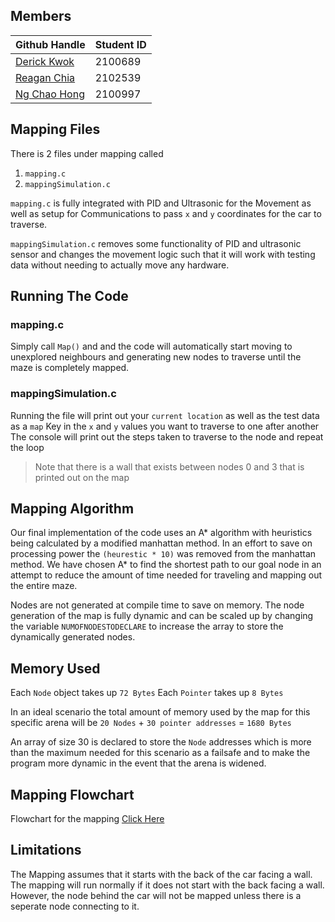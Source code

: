 ## Members

| Github Handle                                             | Student ID |
| --------------------------------------------------------- | ---------- |
| <a href="https://github.com/zyferis/">Derick Kwok</a>     | 2100689    |
| <a href="https://github.com/Matahhhhh/">Reagan Chia</a>   | 2102539    |
| <a href="https://github.com/NgChaoHong/">Ng Chao Hong</a> | 2100997    |

## Mapping Files

There is 2 files under mapping called 
1. `mapping.c`
2. `mappingSimulation.c`

`mapping.c` is fully integrated with PID and Ultrasonic for the Movement as well as setup for Communications to pass `x` and `y` coordinates for the car to traverse.

`mappingSimulation.c` removes some functionality of PID and ultrasonic sensor and changes the movement logic such that it will work with testing data without needing to actually move any hardware. 

## Running The Code

### mapping.c

Simply call `Map()` and and the code will automatically start moving to unexplored neighbours and generating new nodes to traverse until the maze is completely mapped. 

### mappingSimulation.c 

Running the file will print out your `current location` as well as the test data as a `map`
Key in the `x` and `y` values you want to traverse to one after another
The console will print out the steps taken to traverse to the node and repeat the loop

> Note that there is a wall that 
> exists between nodes 0 and 3 
> that is printed out on the map

## Mapping Algorithm 

Our final implementation of the code uses an A* algorithm with heuristics being calculated by a modified manhattan method. 
In an effort to save on processing power the `(heurestic * 10)` was removed from the manhattan method.
We have chosen A* to find the shortest path to our goal node in an attempt to reduce the amount of time needed for traveling and mapping out the entire maze. 

Nodes are not generated at compile time to save on memory.
The node generation of the map is fully dynamic and can be scaled up by changing the variable `NUMOFNODESTODECLARE` to increase the array to store the dynamically generated nodes. 


## Memory Used

Each `Node` object takes up `72 Bytes`
Each `Pointer` takes up `8 Bytes`

In an ideal scenario the total amount of memory used by the map for this specific arena will be 
`20 Nodes` + `30 pointer addresses` = `1680 Bytes`

An array of size 30 is declared to store the `Node` addresses which is more than the maximum needed for this scenario as a failsafe and to make the program more dynamic in the event that the arena is widened. 

## Mapping Flowchart

Flowchart for the mapping [Click Here](https://viewer.diagrams.net/?tags=%7B%7D&highlight=0000ff&edit=_blank&layers=1&nav=1&title=Flowchart#Uhttps%3A%2F%2Fdrive.google.com%2Fuc%3Fid%3D1_q26IFHSNsQXYZy0HzrzaDjJYhZwIG8D%26export%3Ddownload)

## Limitations 

The Mapping assumes that it starts with the back of the car facing a wall. The mapping will run normally if it does not start with the back facing a wall. However, the node behind the car will not be mapped unless there is a seperate node connecting to it. 
